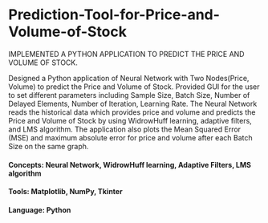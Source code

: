 # Prediction-Tool-for-Price-and-Volume-of-Stock
IMPLEMENTED A PYTHON APPLICATION TO PREDICT THE PRICE AND VOLUME OF STOCK.

Designed a Python application of Neural Network with Two Nodes(Price, Volume) to predict the Price and Volume of Stock. Provided GUI for the user to set different parameters including Sample Size, Batch Size, Number of Delayed Elements, Number of Iteration, Learning Rate. The Neural Network reads the historical data which provides price and volume and predicts the Price and Volume of Stock by using WidrowHuff learning, adaptive filters, and LMS algorithm. The application also plots the Mean Squared Error (MSE) and maximum absolute error for price and volume after each Batch Size on the same graph.

#### Concepts: Neural Network, WidrowHuff learning, Adaptive Filters, LMS algorithm
#### Tools: Matplotlib, NumPy, Tkinter 
#### Language: Python
